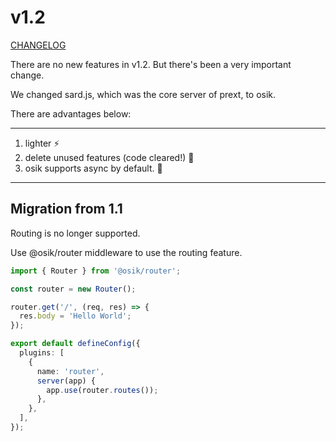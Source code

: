 # v1.2

[CHANGELOG](https://github.com/do4ng/prext/blob/main/packages/prext/CHANGELOG.md#120-2023-04-04)

There are no new features in v1.2. But there's been a very important change.

We changed sard.js, which was the core server of prext, to osik.

There are advantages below:

---

1. lighter ⚡
2. delete unused features (code cleared!) 🎠
3. osik supports async by default. 👋

---

## Migration from 1.1

Routing is no longer supported.

Use @osik/router middleware to use the routing feature.

```ts
import { Router } from '@osik/router';

const router = new Router();

router.get('/', (req, res) => {
  res.body = 'Hello World';
});

export default defineConfig({
  plugins: [
    {
      name: 'router',
      server(app) {
        app.use(router.routes());
      },
    },
  ],
});
```
